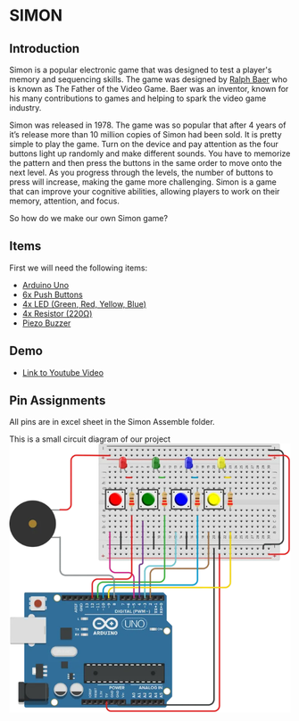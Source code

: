 # SIMON
## Introduction
Simon is a popular electronic game that was designed to test a player's memory and sequencing skills. 
The game was designed by [Ralph Baer](https://en.wikipedia.org/wiki/Ralph_H._Baer) who is known as The Father of the Video Game. Baer was an inventor, known for his many contributions to games and helping to spark the video game industry.

Simon was released in 1978. The game was so popular that after 4 years of it’s release more than 10 million copies of Simon had been sold. It is pretty simple to play the game. Turn on the device and pay attention as the four buttons light up randomly and make different sounds. You have to memorize the pattern and then press the buttons in the same order to move onto the next level. As you progress through the levels, the number of buttons to press will increase, making the game more challenging. Simon is a game that can improve your cognitive abilities, allowing players to work on their memory, attention, and focus.

So how do we make our own Simon game?
 
## Items
First we will need the following items: 
- [Arduino Uno](https://www.amazon.com/Arduino-A000066-ARDUINO-UNO-R3/dp/B008GRTSV6/ref=sr_1_2_sspa?crid=1PL226LFF50IJ&keywords=arduino+uno&qid=1683939963&sprefix=arduino+uno%2Caps%2C110&sr=8-2-spons&psc=1&smid=AA57DDZKZUZDL&spLa=ZW5jcnlwdGVkUXVhbGlmaWVyPUFaMFdUWDFZQ0ExV0kmZW5jcnlwdGVkSWQ9QTAzMDg1MjIyV1ZNV0RDSVlQVzU0JmVuY3J5cHRlZEFkSWQ9QTA5NDYzMzdOV0RGVklGUERMS1Emd2lkZ2V0TmFtZT1zcF9hdGYmYWN0aW9uPWNsaWNrUmVkaXJlY3QmZG9Ob3RMb2dDbGljaz10cnVl)
- [6x Push Buttons](https://www.amazon.com/TWTADE-Yellow-Orange-6x6x5mm-Tactile/dp/B07C7211PJ/ref=sr_1_11?crid=2EO4HGJF0AS69&keywords=Push+Buttons&qid=1683940103&sprefix=push+buttons%2Caps%2C438&sr=8-11)
- [4x LED (Green, Red, Yellow, Blue)](https://www.amazon.com/DiCUNO-450pcs-Colors-Emitting-Assorted/dp/B073QMYKDM/ref=sr_1_3?crid=L0GF9ZIR52FE&keywords=LED+%28Green%2C+Red%2C+Yellow%2C+Blue&qid=1683940137&sprefix=led+green%2C+red%2C+yellow%2C+blue%2Caps%2C107&sr=8-3)
- [4x Resistor (220Ω)](https://www.amazon.com/Resistor-Tolerance-Resistors-Limiting-Certificated/dp/B08QRFCMC9/ref=sr_1_2_sspa?keywords=220+ohm+resistor&qid=1683940317&sprefix=220+%2Caps%2C150&sr=8-2-spons&psc=1&spLa=ZW5jcnlwdGVkUXVhbGlmaWVyPUEzMUtJSzdCT1VMUTFWJmVuY3J5cHRlZElkPUEwNDc1NjM0MUdZREpXRkZVWTNUOCZlbmNyeXB0ZWRBZElkPUEwNTM3MTQxMjZOWE1aRkNIMFgzVSZ3aWRnZXROYW1lPXNwX2F0ZiZhY3Rpb249Y2xpY2tSZWRpcmVjdCZkb05vdExvZ0NsaWNrPXRydWU=)
- [Piezo Buzzer](https://www.amazon.com/Cylewet-Terminals-Electronic-Electromagnetic-Impedance/dp/B01NCOXB2Q/ref=sr_1_6?crid=290LNTAKL584&keywords=Piezo+Buzzer&qid=1683940347&sprefix=piezo+buzzer%2Caps%2C113&sr=8-6)

## Demo

- [Link to Youtube Video]([https://www.youtube.com/shorts/TuTN1Xh6XoU](https://youtu.be/sWAvEqo8YO8))

## Pin Assignments
All pins are in excel sheet in the Simon Assemble folder. 

This is a small circuit diagram of our project
![Simon Circuit Diagram ](img/diagram.png)





